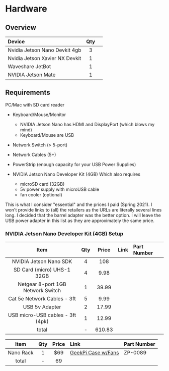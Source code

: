 # Hardware

## Overview

| Device | Qty | |
|:------|:--:|-|
| Nvidia Jetson Nano Devkit 4gb | 3 | |
| Nvidia Jetson Xavier NX Devkit  | 1 | |
| Waveshare JetBot | 1 | |
| NVIDIA Jetson Mate | 1 | |

## Requirements
PC/Mac with SD card reader

* Keyboard/Mouse/Monitor
  * NVIDIA Jetson Nano has HDMI and DisplayPort (which blows my mind)
  * Keyboard/Mouse are USB
* Network Switch (> 5-port)
* Network Cables (5+)
* PowerStrip (enough capacity for your USB Power Supplies)

* NVIDIA Jetson Nano Developer Kit (4GB)
Which also requires
  * microSD card (32GB)
  * 5v power supply with microUSB cable
  * fan cooler (optional)

This is what I consider "essential" and the prices I paid (Spring 2021).  I won't provide links to (all) the retailers as the URLs are literally several lines long.
I decided that the barrel adapter was the better option.  I will leave the USB power adapter in this list as they are approximately the same price.

### NVIDIA Jetson Nano Developer Kit (4GB) Setup
| Item                              | Qty | Price  | Link | Part Number |
|:---------------------------------:|:---:|:------:|:-----|:------------|
| NVIDIA Jetson Nano SDK            | 4   | 108    |
| SD Card (micro) UHS-1 32GB        | 4   | 9.98   |
| Netgear 8-port 1GB Network Switch | 1   | 39.99  |
| Cat 5e Network Cables - 3ft       | 5   | 9.99   |
| USB 5v Adapter                    | 2   | 17.99  |
| USB micro-USB cables - 3ft (4pk)  | 1   | 12.99  |
|                          total    | -   | 610.83 |

| Item                              | Qty | Price  | Link | Part Number |
|:---------------------------------:|:---:|:------:|:-----|:------|
| Nano Rack                         |  1  | $69    | [GeekPi Case w/Fans](https://www.amazon.com/gp/product/B085XSPV7G/ref=ppx_yo_dt_b_asin_title_o01_s00?ie=UTF8&psc=1) | ZP-0089 |
|                           total   | -   | 69     | | |

